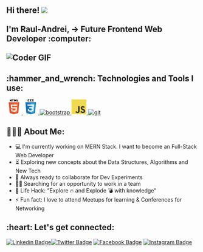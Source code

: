 <h2 align="left">
 <abc>
  <br>Hi there! <img src="https://user-images.githubusercontent.com/42378118/110234147-e3259600-7f4e-11eb-95be-0c4047144dea.gif" width="30"><br>
  <br> I'm Raul-Andrei, -> Future Frontend Web Developer :computer:<br>
  <br>
    <img src="https://media.giphy.com/media/SWoSkN6DxTszqIKEqv/giphy.gif" alt="Coder GIF" width="500">
 </abc>
</h2> 
<h2 align="left">:hammer_and_wrench: Technologies and Tools I use:</h2>
<p align="left">
    <a href="https://www.w3.org/html/" target="_blank"> <img src="https://raw.githubusercontent.com/devicons/devicon/master/icons/html5/html5-original-wordmark.svg" alt="html5" width="40" height="40"/> </a>
    <a href="https://www.w3schools.com/css/" target="_blank"> <img src="https://raw.githubusercontent.com/devicons/devicon/master/icons/css3/css3-original-wordmark.svg" alt="css3" width="40" height="40"/> </a>
<a href="https://getbootstrap.com/" target="_blank"> <img src="https://cdn.worldvectorlogo.com/logos/bootstrap-4.svg" alt="bootstrap" width="40" height="40"/> </a>
    <a href="https://developer.mozilla.org/en-US/docs/Web/JavaScript" target="_blank"> <img src="https://raw.githubusercontent.com/devicons/devicon/master/icons/javascript/javascript-original.svg" alt="javascript" width="40" height="40"/> </a>
<a href="https://git-scm.com/" target="_blank"> <img src="https://www.vectorlogo.zone/logos/git-scm/git-scm-icon.svg" alt="git" width="40" height="40"/> </a>
    </p>

<h2 align="left">👨🏻‍💻 About Me:</h2>

- :computer: I'm currently working on MERN Stack. I want to become an Full-Stack Web Developer
- :hourglass_flowing_sand:  Exploring new concepts about the Data Structures, Algorithms and New Tech
- :rocket: Always ready to collaborate for Dev Experiments
- :man_technologist: Searching for an opportunity to work in a team
- :dart: Life Hack: "Explore :fire: and Explode :bomb: with knowledge" 
- :zap: Fun fact: I love to attend Meetups for learning & Conferences for Networking<br>

<h2 align="left">:heart: Let's get connected:</h2>

[![Linkedin Badge](https://img.shields.io/badge/-raulandreipocola-blue?style=flat-square&logo=Linkedin&logoColor=white&link=https://www.linkedin.com/in/raul-andrei-pocola/)](https://www.linkedin.com/in/raul-andrei-pocola/)[![Twitter Badge](https://img.shields.io/badge/-@PocolaRaul-1ca0f1?style=flat-square&labelColor=1ca0f1&logo=twitter&logoColor=white&link=https://twitter.com/PocolaRaul)](https://twitter.com/PocolaRaul) [![Facebook Badge](https://img.shields.io/badge/-@pocola.raul-3b5998?style=flat-square&labelColor=3b5998&logo=facebook&logoColor=white&link=https://www.facebook.com/pocola.raul)](https://www.facebook.com/pocola.raul) [![Instagram Badge](https://img.shields.io/badge/-@raulpoco-D7008A?style=flat-square&labelColor=D7008A&logo=Instagram&logoColor=white&link=https://www.instagram.com/raulpoco/)](https://www.instagram.com/raulpoco/)

